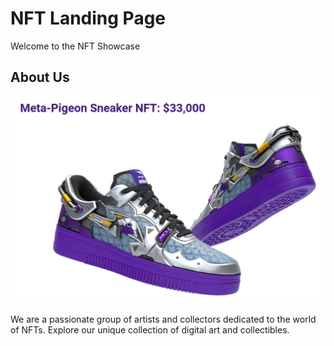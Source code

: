 # NFT Landing Page

Welcome to the NFT Showcase

## About Us

![NFT Logo](nft.png)

We are a passionate group of artists and collectors dedicated to the world of NFTs. Explore our unique collection of digital art and collectibles.
